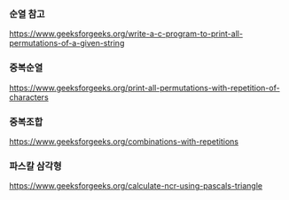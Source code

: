 ### 순열 참고

https://www.geeksforgeeks.org/write-a-c-program-to-print-all-permutations-of-a-given-string

### 중복순열

https://www.geeksforgeeks.org/print-all-permutations-with-repetition-of-characters

### 중복조합

https://www.geeksforgeeks.org/combinations-with-repetitions

### 파스칼 삼각형

https://www.geeksforgeeks.org/calculate-ncr-using-pascals-triangle
